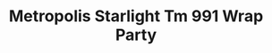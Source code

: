 ---
title: Metropolis Starlight Tm 991 Wrap Party
designer: To Market
image_primary: img/Starlight_Wrap-Party-tm991_S.jpg
href: https://www.tomkt.com/atmosphere-metropolis-swatches
description: "Straight%20Edge%20Tile%3A%2038%22%20x%2038%22%20Interlocking%20Tile%3A%2037%22%20x%2037%22"
tags: 
  - to-market
  - rubber-flooring-metropolis
category: rubber-flooring-metropolis
subtitle: 
manufacturer: ToMarket
slug: /manufacturers/to-market/rubber-flooring-metropolis/to-market-metropolis-starlight-tm-991-wrap-party
---